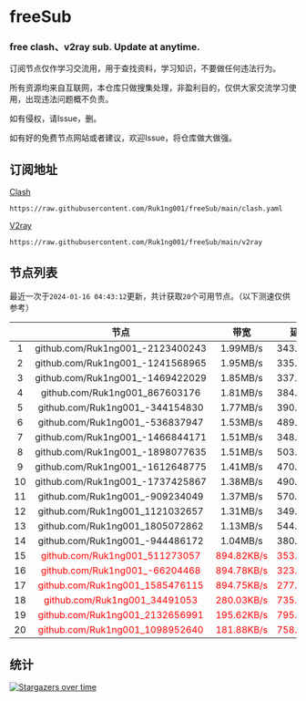 # freeSub
### free clash、v2ray sub. Update at anytime.

订阅节点仅作学习交流用，用于查找资料，学习知识，不要做任何违法行为。

所有资源均来自互联网，本仓库只做搜集处理，非盈利目的，仅供大家交流学习使用，出现违法问题概不负责。

如有侵权，请Issue，删。

如有好的免费节点网站或者建议，欢迎Issue，将仓库做大做强。

## 订阅地址
[Clash](https://raw.githubusercontent.com/Ruk1ng001/freeSub/main/clash.yaml)
```
https://raw.githubusercontent.com/Ruk1ng001/freeSub/main/clash.yaml
```
[V2ray](https://raw.githubusercontent.com/Ruk1ng001/freeSub/main/v2ray)
```
https://raw.githubusercontent.com/Ruk1ng001/freeSub/main/v2ray
```

## 节点列表

最近一次于`2024-01-16 04:43:12`更新，共计获取`20`个可用节点。（以下测速仅供参考）

|  | 节点 | 带宽 | 延迟 |
|:-:|:--:|:--:|:--:|
 | 1 | github.com/Ruk1ng001_-2123400243 | 1.99MB/s | 343.00ms |
 | 2 | github.com/Ruk1ng001_-1241568965 | 1.95MB/s | 335.00ms |
 | 3 | github.com/Ruk1ng001_-1469422029 | 1.85MB/s | 337.00ms |
 | 4 | github.com/Ruk1ng001_867603176 | 1.81MB/s | 384.00ms |
 | 5 | github.com/Ruk1ng001_-344154830 | 1.77MB/s | 390.00ms |
 | 6 | github.com/Ruk1ng001_-536837947 | 1.53MB/s | 489.00ms |
 | 7 | github.com/Ruk1ng001_-1466844171 | 1.51MB/s | 348.00ms |
 | 8 | github.com/Ruk1ng001_-1898077635 | 1.51MB/s | 503.00ms |
 | 9 | github.com/Ruk1ng001_-1612648775 | 1.41MB/s | 470.00ms |
 | 10 | github.com/Ruk1ng001_-1737425867 | 1.38MB/s | 490.00ms |
 | 11 | github.com/Ruk1ng001_-909234049 | 1.37MB/s | 570.00ms |
 | 12 | github.com/Ruk1ng001_1121032657 | 1.31MB/s | 349.00ms |
 | 13 | github.com/Ruk1ng001_1805072862 | 1.13MB/s | 544.00ms |
 | 14 | github.com/Ruk1ng001_-944486172 | 1.04MB/s | 380.00ms |
 | 15 | <font color=red>github.com/Ruk1ng001_511273057</font> | <font color=red>894.82KB/s</font> | <font color=red>353.00ms</font> |
 | 16 | <font color=red>github.com/Ruk1ng001_-66204468</font> | <font color=red>894.78KB/s</font> | <font color=red>323.00ms</font> |
 | 17 | <font color=red>github.com/Ruk1ng001_1585476115</font> | <font color=red>894.75KB/s</font> | <font color=red>277.00ms</font> |
 | 18 | <font color=red>github.com/Ruk1ng001_34491053</font> | <font color=red>280.03KB/s</font> | <font color=red>735.00ms</font> |
 | 19 | <font color=red>github.com/Ruk1ng001_2132656991</font> | <font color=red>195.62KB/s</font> | <font color=red>795.00ms</font> |
 | 20 | <font color=red>github.com/Ruk1ng001_1098952640</font> | <font color=red>181.88KB/s</font> | <font color=red>758.00ms</font> |


## 统计

[![Stargazers over time](https://starchart.cc/Ruk1ng001/freeSub.svg)](https://starchart.cc/Ruk1ng001/freeSub)